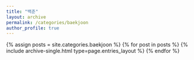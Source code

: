 ```yaml
---
title: "백준"
layout: archive
permalink: /categories/baekjoon
author_profile: true
---
```


{% assign posts = site.categories.baekjoon %}
{% for post in posts %} {% include archive-single.html type=page.entries_layout %} {% endfor %}
